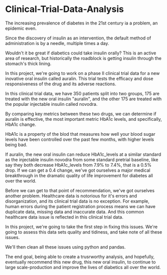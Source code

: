 # Clinical-Trial-Data-Analysis

The increasing prevalence of diabetes in the 21st century ia a problem, an epidemic even.

Since the discovery of insulin as an intervention, the default method of administration is by a needle, multiple times a day.

Wouldn't it be great if diabetics could take insulin orally? This is an active area of research, but historically the roadblock is getting insulin through the stomach's thick lining.

In this project, we're going to work on a phase II clinical trial data for a new inovative oral insulin called auralin. This trial tests the efficacy and dose responsiveness of the drug and its adverse  reactions. 

In this clinical trial data, we have 350 patients split into two groups, 175 are treated with the new oral insulin "auralin", and the other 175 are treated with the popular injectable insulin called novodra. 

By comparing key metrics between these two drugs, we can determine if auralin is effective, the most important metric HbA1c levels, and specifically, HbA1c change.

HbA1c is a property of the blod that measures how well your blood sugar levels have been controlled over the past few months, with higher levels being bad. 

If auralin, the new oral insulin can reduce HbA1c_levels at a similar standard as the injectable insulin novodra from some standard pretrial baseline, like say they both decrease HbA1c_levels from 7.9% to 7.4%, that is a 0.5% drop. 
If we can get a 0.4 change, we've got ourselves a major medical breakthrough in the dramatic quality of life improvement for diabetes all over the world.

Before we can get to that point of recommendation, we've got ourselves another problem. 
Healthcare data is notorious for it's errors and disorganization, and its clinical trial data is no exception. 
For example, human errors during the patient registration process means we can have duplicate data, missing data and inaccurate data. 
And this common healthcare data issue is reflected in this clinical trial data. 

In this project, we're going to take the first step in fixing this issues. 
We're going to assess this data sets quality and tidiness, and take note of all these issues. 

We'll then clean all these issues using python and pandas.

The end goal, being able to create a trusrworthy analysis, and hopefully, eventually recommend this new drug, this new oral insulin, to continue to large scale-production and improve the lives of diabetics all over the world. 
